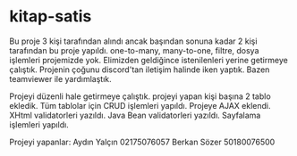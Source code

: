 # kitap-satis

Bu proje 3 kişi tarafından alındı ancak başından sonuna kadar 2 kişi tarafından bu proje yapıldı. one-to-many, many-to-one, filtre, dosya işlemleri projemizde yok. Elimizden geldiğince istenilenleri yerine getirmeye çalıştık. Projenin çoğunu discord'tan iletişim halinde iken yaptık. Bazen teamviewer ile yardımlaştık.

Projeyi düzenli hale getirmeye çalıştık.
projeyi yapan kişi başına 2 tablo ekledik.
Tüm tablolar için CRUD işlemleri yapıldı.
Projeye AJAX eklendi.
XHtml validatorleri yazıldı.
Java Bean validatorleri yazıldı.
Sayfalama işlemleri yapıldı.

Projeyi yapanlar:
Aydın Yalçın 02175076057
Berkan Sözer 50180076500